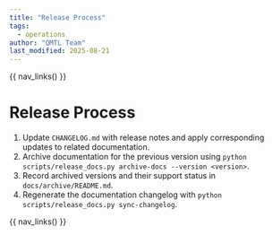 ```yaml
---
title: "Release Process"
tags:
  - operations
author: "QMTL Team"
last_modified: 2025-08-21
---
```


{{ nav_links() }}

# Release Process

1. Update `CHANGELOG.md` with release notes and apply corresponding updates to related documentation.
2. Archive documentation for the previous version using `python scripts/release_docs.py archive-docs --version <version>`.
3. Record archived versions and their support status in `docs/archive/README.md`.
4. Regenerate the documentation changelog with `python scripts/release_docs.py sync-changelog`.

{{ nav_links() }}

